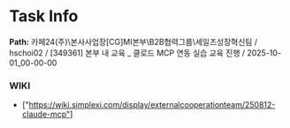 # Task Info

**Path:** 카페24(주)\본사사업장\[CG]MI본부\B2B협력그룹\세일즈성장혁신팀 / hschoi02 / [349361] 본부 내 교육 _ 클로드 MCP 연동 실습 교육 진행 / 2025-10-01_00-00-00

### WIKI
- ["https://wiki.simplexi.com/display/externalcooperationteam/250812-claude-mcp"]

